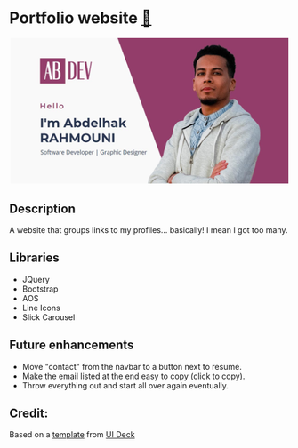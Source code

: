 # Portfolio website [🔗](https://noisy96.github.io)

<p align="center"><img src="assets/images/og_cover.jpg" width="500px"></p>

## Description
A website that groups links to my profiles... basically! I mean I got too many.

## Libraries
* JQuery
* Bootstrap
* AOS
* Line Icons
* Slick Carousel

## Future enhancements
* Move "contact" from the navbar to a button next to resume.
* Make the email listed at the end easy to copy (click to copy).
* Throw everything out and start all over again eventually.

## Credit:
Based on a [template](https://preview.uideck.com/items/freelancer/) from [UI Deck](https://www.UIdeck.com)